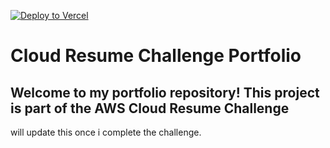 [![Deploy to Vercel](https://github.com/arunlorenz/portfolio/actions/workflows/deploy-to-vercel.yml/badge.svg)](https://github.com/arunlorenz/portfolio/actions/workflows/deploy-to-vercel.yml)
# Cloud Resume Challenge Portfolio

Welcome to my portfolio repository! This project is part of the **AWS Cloud Resume Challenge**
---
will update this once i complete the challenge.

